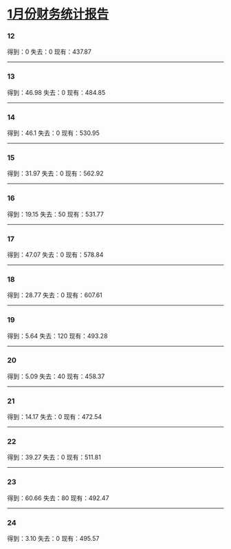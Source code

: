 # [1月份财务统计报告](https://github.com/lusuzi/gitblog/issues/10)

### 12
得到：0
失去：0
现有：437.87

---

### 13

得到：46.98
失去：0
现有：484.85

---

### 14

得到：46.1
失去：0
现有：530.95

---

### 15

得到：31.97
失去：0
现有：562.92

---

### 16

得到：19.15
失去：50
现有：531.77

---

### 17

得到：47.07
失去：0
现有：578.84

---

### 18

得到：28.77
失去：0
现有：607.61

---

### 19

得到：5.64
失去：120
现有：493.28

---

### 20

得到：5.09
失去：40
现有：458.37

---

### 21

得到：14.17
失去：0
现有：472.54

---

### 22

得到：39.27
失去：0
现有：511.81

---

### 23

得到：60.66
失去：80
现有：492.47

---

### 24

得到：3.10
失去：0
现有：495.57
